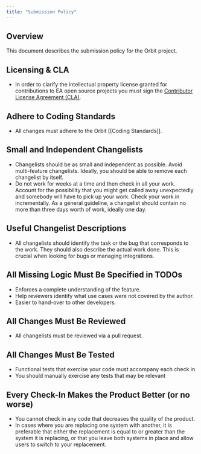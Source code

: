 ```yaml
---
title: "Submission Policy"
---
```


Overview 
----------
This document describes the submission policy for the Orbit project.

Licensing & CLA
----------
- In order to clarify the intellectual property license granted for contributions to EA open source projects you must sign the [Contributor License Agreement (CLA)](https://go.ea.com/cla).

Adhere to Coding Standards
----------
- All changes must adhere to the Orbit [[Coding Standards]].

Small and Independent Changelists
----------
-  Changelists should be as small and independent as possible. Avoid multi-feature changelists. Ideally, you should be able to remove each changelist by itself.
-  Do not work for weeks at a time and then check in all your work. Account for the possibility that you might get called away unexpectedly and somebody will have to pick up your work. Check your work in incrementally. As a general guideline, a changelist should contain no more than three days worth of work, ideally one day.


Useful Changelist Descriptions
----------
-  All changelists should identify the task or the bug that corresponds to the work. They should also describe the actual work done. This is crucial when looking for bugs or managing integrations.


All Missing Logic Must Be Specified in TODOs
----------
-  Enforces a complete understanding of the feature.
-  Help reviewers identify what use cases were not covered by the author.
-  Easier to hand-over to other developers.

All Changes Must Be Reviewed
----------
-  All changelists must be reviewed via a pull request. 

All Changes Must Be Tested
----------
-  Functional tests that exercise your code must accompany each check in
-  You should manually exercise any tests that may be relevant


Every Check-In Makes the Product Better (or no worse)
----------
-  You cannot check in any code that decreases the quality of the product.
-  In cases where you are replacing one system with another, it is preferable that either the replacement is equal to or greater than the system it is replacing, or that you leave both systems in place and allow users to switch to your replacement.